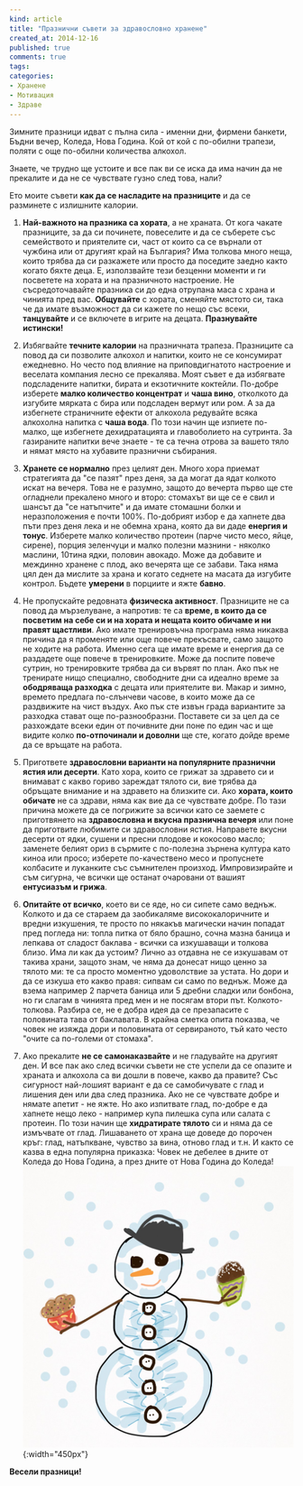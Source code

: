 ```yaml
---
kind: article
title: "Празнични съвети за здравословно хранене"
created_at: 2014-12-16 
published: true
comments: true
tags:
categories:
- Хранене
- Мотивация
- Здраве
--- 
```

Зимните празници идват с пълна сила - именни дни, фирмени банкети, Бъдни вечер, Коледа, Нова Година. Кой от кой с по-обилни трапези, поляти с още по-обилни количества алкохол.


Знаете, че трудно ще устоите и все пак ви се иска да има начин да не прекалите и да не се чувствате гузно след това, нали?

Ето моите съвети **как да се насладите на празниците** и да се разминете с излишните калории.

<!-- more -->

1. **Най-важното на празника са хората**, а не храната. От кога чакате празниците, за да си починете, повеселите и да се съберете със семейството и приятелите си, част от които са се върнали от чужбина или от другият край на България? Има толкова много неща, които трябва да си разкажете или просто да поседите заедно както когато бяхте деца. Е, използвайте тези безценни моменти и ги посветете на хората и на празничното настроение. Не съсредоточавайте празника си до една отрупана маса с храна и чинията пред вас. **Общувайте** с хората, сменяйте мястото си, така че да имате възможност да си кажете по нещо със всеки, **танцувайте** и се включете в игрите на децата. **Празнувайте истински!**

2. Избягвайте **течните калории** на празничната трапеза. Празниците са повод да си позволите алкохол и напитки, които не се консумират ежедневно. Но често под влияние на приповдигнатото настроение и веселата компания лесно се прекалява. Моят съвет е да избягвате подсладените напитки, бирата и екзотичните коктейли. По-добре изберете **малко количество концентрат** и **чаша вино**, отколкото да изгубите мярката с бира или подсладен вермут или ром. А за да избегнете страничните ефекти от алкохола редувайте всяка алкохолна напитка с **чаша вода**. По този начин ще изпиете по-малко, ще избегнете дехидратацията и главоболието на сутринта. За газираните напитки вече знаете - те са течна отрова за вашето тяло и нямат място на хубавите празнични събирания.

3. **Хранете се нормално** през целият ден. Много хора приемат стратегията да "се пазят" през деня, за да могат да ядат колкото искат на вечеря. Това не е разумно, защото до вечерта първо ще сте огладнели прекалено много и второ: стомахът ви ще се е свил и шансът да "се натъпчите" и да имате стомашни болки и неразположения е почти 100%. По-добрият избор е да хапнете два пъти през деня лека и не обемна храна, която да ви даде **енергия и тонус**. Изберете малко количество протеин (парче чисто месо, яйце, сирене), порция зеленчуци и малко полезни мазнини - няколко маслини, 10тина ядки, половин авокадо. Може да добавите и междинно хранене с плод, ако вечерята ще се забави. Така няма цял ден да мислите за храна и когато седнете на масата да изгубите контрол. Бъдете **умерени** в порциите и яжте **бавно**.

4. Не пропускайте редовната **физическа активност**. Празниците не са повод да мързелуване, а напротив: те са **време, в които да се посветим на себе си и на хората и нещата които обичаме и ни правят щастливи**. Ако имате тренировъчна програма няма никаква причина да я променяте или още повече прекъсвате, само защото не ходите на работа. Именно сега ще имате време и енергия да се раздадете още повече в тренировките. Може да поспите повече сутрин, но тренировките трябва да си вървят по план. Ако пък не тренирате нищо специално, свободните дни са идеално време за **ободряваща разходка** с децата или приятелите ви. Макар и зимно, времето предлага по-слънчеви часове, в които може да се раздвижите на чист въздух. Ако пък сте извън града вариантите за разходка стават още по-разнообразни. Поставете си за цел да се разхождате всеки един от почивните дни поне по един час и ще видите колко **по-отпочинали и доволни** ще сте, когато дойде време да се връщате на работа.

5. Пригответе **здравословни варианти на популярните празнични ястия или десерти**. Като хора, които се грижат за здравето си и внимават с какво гориво зареждат тялото си, вие трябва да обръщате внимание и на здравето на близките си. Ако **хората, които обичате** не са здрави, няма как вие да се чувствате добре. По тази причина можете да се погрижите за всички като се заемете с приготвянето на **здравословна и вкусна празнична вечеря** или поне да приготвите любимите си здравословни ястия. Направете вкусни десерти от ядки, сушени и пресни плодове и кокосово масло; заменете белият ориз в сърмите с по-полезна зърнена култура като киноа или просо; изберете по-качествено месо и пропуснете колбасите и луканките със съмнителен произход. Импровизирайте и съм сигурна, че всички ще останат очаровани от вашият **ентусиазъм и грижа**.

6. **Опитайте от всичко**, което ви се яде, но си сипете само веднъж. Колкото и да се стараем да заобикаляме висококалоричните и вредни изкушения, те просто по някакъв магически начин попадат пред погледа ни: топла питка от бяло брашно, сочна мазна баница и лепкава от сладост баклава - всички са изкушаващи и толкова близо. Има ли как да устоим? Лично аз отдавна не се изкушавам от такива храни, защото знам, че няма да донесат нищо ценно за тялото ми: те са просто моментно удоволствие за устата. Но дори и да се изкуша ето какво правя: сипвам си само по веднъж. Може да взема например 2 парчета баница или 5 дребни сладки или бонбона, но ги слагам в чинията пред мен и не посягам втори път. Колкото-толкова. Разбира се, не е добра идея да се презапасите с половината тава от баклавата. В крайна сметка опита показва, че човек не изяжда дори и половината от сервираното, тъй като често "очите са по-големи от стомаха".

7. Ако прекалите **не се самонаказвайте** и не гладувайте на другият ден. И все пак ако след всички съвети не сте успели да се опазите и храната и алкохола са ви дошли в повече, какво да правите? Със сигурност най-лошият вариант е да се самобичувате с глад и лишения ден или два след празника. Ако не се чувствате добре и нямате апетит - не яжте. Но ако изпитвате глад, по-добре е да хапнете нещо леко - например купа пилешка супа или салата с протеин. По този начин ще **хидратирате тялото** си и няма да се измъчвате от глад. Лишаването от храна ще доведе до порочен кръг: глад, натъпкване, чувство за вина, отново глад и т.н. И както се казва в една популярна приказка: Човек не дебелее в дните от Коледа до Нова Година, а през дните от Нова Година до Коледа!<br />
![Снежко](/images/posts/Snow.jpg){:width="450px"}<br />

**Весели празници!**



































